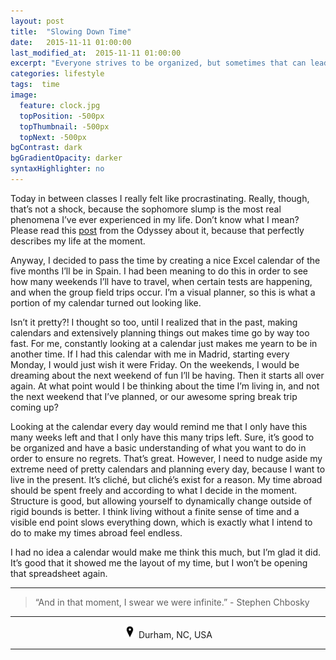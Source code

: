 ```yaml
---
layout: post
title:  "Slowing Down Time"
date:   2015-11-11 01:00:00
last_modified_at:  2015-11-11 01:00:00
excerpt: "Everyone strives to be organized, but sometimes that can lead to your greatest demise..."
categories: lifestyle
tags:  time
image:
  feature: clock.jpg
  topPosition: -500px
  topThumbnail: -500px
  topNext: -500px
bgContrast: dark
bgGradientOpacity: darker
syntaxHighlighter: no
---
```


Today in between classes I really felt like procrastinating. Really, though, that’s not a shock, because the sophomore slump is the most real phenomena I’ve ever experienced in my life. Don’t know what I mean? Please read this <a href="http://theodysseyonline.com/saint-michaels/10-signs-sophomore-slump/204404" target="_blank">post</a> from the Odyssey about it, because that perfectly describes my life at the moment.

Anyway, I decided to pass the time by creating a nice Excel calendar of the five months I’ll be in Spain. I had been meaning to do this in order to see how many weekends I’ll have to travel, when certain tests are happening, and when the group field trips occur. I’m a visual planner, so this is what a portion of my calendar turned out looking like.

<div class="img img--fullContainer img--14xLeading" style="background-image: url({{ site.baseurl_posts_img }}calendar_sample.jpg);"></div>

Isn’t it pretty?! I thought so too, until I realized that in the past, making calendars and extensively planning things out makes time go by way too fast. For me, constantly looking at a calendar just makes me yearn to be in another time. If I had this calendar with me in Madrid, starting every Monday, I would just wish it were Friday. On the weekends, I would be dreaming about the next weekend of fun I’ll be having. Then it starts all over again. At what point would I be thinking about the time I’m living in, and not the next weekend that I’ve planned, or our awesome spring break trip coming up?

Looking at the calendar every day would remind me that I only have this many weeks left and that I only have this many trips left. Sure, it’s good to be organized and have a basic understanding of what you want to do in order to ensure no regrets. That’s great. However, I need to nudge aside my extreme need of pretty calendars and planning every day, because I want to live in the present. It’s cliché, but cliché’s exist for a reason. My time abroad should be spent freely and according to what I decide in the moment. Structure is good, but allowing yourself to dynamically change outside of rigid bounds is better. I think living without a finite sense of time and a visible end point slows everything down, which is exactly what I intend to do to make my times abroad feel endless.

I had no idea a calendar would make me think this much, but I’m glad it did. It’s good that it showed me the layout of my time, but I won’t be opening that spreadsheet again.

<hr></hr>

<blockquote class="largeQuote">“And in that moment, I swear we were infinite.” - Stephen Chbosky</blockquote>

<hr></hr>

<center><img src="/assets/images/location.png" height=20px width=20px/> Durham, NC, USA</center>

<hr></hr>
